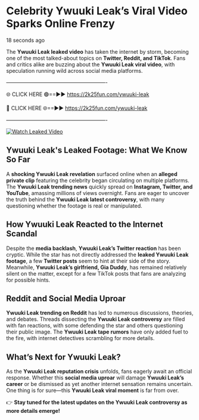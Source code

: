 # Celebrity Ywuuki Leak’s Viral Video Sparks Online Frenzy

18 seconds ago

The **Ywuuki Leak leaked video** has taken the internet by storm, becoming one of the most talked-about topics on **Twitter, Reddit, and TikTok**. Fans and critics alike are buzzing about the **Ywuuki Leak viral video**, with speculation running wild across social media platforms.

———————————————————-

🌐 CLICK HERE 🟢==►► https://2k25fun.com/ywuuki-leak

🔴 CLICK HERE 🌐==►► https://2k25fun.com/ywuuki-leak

———————————————————-

[![Watch Leaked Video](https://miro.medium.com/v2/resize:fit:828/format:webp/1*cilzJN44JGOrTw9NJCrNHA.gif "Watch Leaked Video")](https://2k25fun.com/ywuuki-leak)

## **Ywuuki Leak's Leaked Footage: What We Know So Far**  
A **shocking Ywuuki Leak revelation** surfaced online when an **alleged private clip** featuring the celebrity began circulating on multiple platforms. The **Ywuuki Leak trending news** quickly spread on **Instagram, Twitter, and YouTube**, amassing millions of views overnight. Fans are eager to uncover the truth behind the **Ywuuki Leak latest controversy**, with many questioning whether the footage is real or manipulated.  

## **How Ywuuki Leak Reacted to the Internet Scandal**  
Despite the **media backlash**, **Ywuuki Leak’s Twitter reaction** has been cryptic. While the star has not directly addressed the **leaked Ywuuki Leak footage**, a few **Twitter posts** seem to hint at their side of the story. Meanwhile, **Ywuuki Leak’s girlfriend, Gia Duddy**, has remained relatively silent on the matter, except for a few TikTok posts that fans are analyzing for possible hints.  

## **Reddit and Social Media Uproar**  
**Ywuuki Leak trending on Reddit** has led to numerous discussions, theories, and debates. Threads dissecting the **Ywuuki Leak controversy** are filled with fan reactions, with some defending the star and others questioning their public image. The **Ywuuki Leak tape rumors** have only added fuel to the fire, with internet detectives scrambling for more details.  

## **What’s Next for Ywuuki Leak?**  
As the **Ywuuki Leak reputation crisis** unfolds, fans eagerly await an official response. Whether this **social media uproar** will damage **Ywuuki Leak’s career** or be dismissed as yet another internet sensation remains uncertain. One thing is for sure—this **Ywuuki Leak viral moment** is far from over.  

👉 **Stay tuned for the latest updates on the Ywuuki Leak controversy as more details emerge!**  
